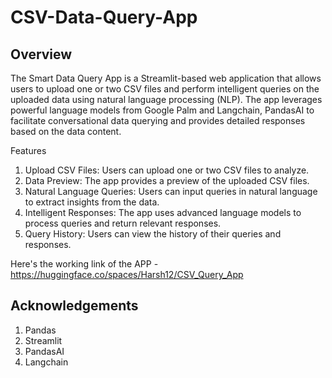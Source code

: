 # CSV-Data-Query-App

## Overview
The Smart Data Query App is a Streamlit-based web application that allows users to upload one or two CSV files and perform intelligent queries on the uploaded data using natural language processing (NLP). The app leverages powerful language models from Google Palm and Langchain, PandasAI to facilitate conversational data querying and provides detailed responses based on the data content.

Features
1. Upload CSV Files: Users can upload one or two CSV files to analyze.
2. Data Preview: The app provides a preview of the uploaded CSV files.
3. Natural Language Queries: Users can input queries in natural language to extract insights from the data.
4. Intelligent Responses: The app uses advanced language models to process queries and return relevant responses.
5. Query History: Users can view the history of their queries and responses.

Here's the working link of the APP - https://huggingface.co/spaces/Harsh12/CSV_Query_App

## Acknowledgements
1. Pandas
2. Streamlit
3. PandasAI
4. Langchain
